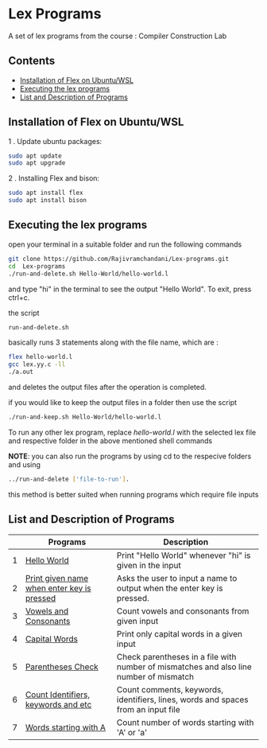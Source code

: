 # Lex Programs

A set of lex programs from the course : Compiler Construction Lab

## Contents
- [Installation of Flex on Ubuntu/WSL](#Installation-of-Flex-on-Ubuntu/WSL)
- [Executing the lex programs](#Executing-the-lex-programs)
- [List and Description of Programs](#List-and-Description-of-Programs)
## Installation of Flex on Ubuntu/WSL

1 . Update ubuntu packages:
```bash
sudo apt update
sudo apt upgrade
```

2 . Installing Flex and bison:
```bash
sudo apt install flex
sudo apt install bison
```

## Executing the lex programs

open your terminal in a suitable folder and run the following commands

```bash
git clone https://github.com/Rajivramchandani/Lex-programs.git
cd  Lex-programs
./run-and-delete.sh Hello-World/hello-world.l
```
and type "hi" in the terminal to see the output "Hello World".
To exit, press ctrl+c.

the script 
```bash 
run-and-delete.sh
```

 basically runs 3 statements along with the file name, which are :
```bash
flex hello-world.l
gcc lex.yy.c -ll
./a.out
```
and deletes the output files after the operation is completed. 

if you would like to keep the output files in a folder then use the script

```bash
./run-and-keep.sh Hello-World/hello-world.l
```

To run any other lex program, replace *hello-world.l* with the selected lex file and respective folder in the above mentioned shell commands 


**NOTE**: you can also run the programs by using cd to the respecive folders and using 
```bash 
../run-and-delete ['file-to-run'].
```
this method is better suited when running programs which require file inputs
## List and Description of Programs

| |  Programs  | Description |
|--|--|--|
| 1 | [Hello World](Hello-World) | Print "Hello World" whenever "hi" is given in the input |
| 2 | [Print given name when enter key is pressed](Print-name-enter-key) | Asks the user to input a name to output when the enter key is pressed. |
| 3 | [Vowels and Consonants](Vowels-consonants) | Count vowels and consonants from given input |
| 4 | [Capital Words](Capital-words) | Print only capital words in a given input |
| 5 | [Parentheses Check](Parentheses-check) | Check parentheses in a file with number of mismatches and also line number of mismatch |
| 6 | [Count Identifiers, keywords and etc](Count-identifiers-keywords-etc) | Count comments, keywords, identifiers, lines, words and spaces from an input file |
| 7 | [Words starting with A](Words-starting-with-A) | Count number of words starting with 'A' or 'a'|


